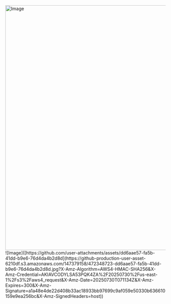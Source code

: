 <img width="512" height="768" alt="Image" src="https://github.com/user-attachments/assets/f28c5357-9dac-4049-ab36-56e347e8bdbc" />
![Image]([https://github.com/user-attachments/assets/dd6aae57-fa5b-41dd-b9e6-76d4da4b2d8d](https://github-production-user-asset-6210df.s3.amazonaws.com/147379158/472348723-dd6aae57-fa5b-41dd-b9e6-76d4da4b2d8d.jpg?X-Amz-Algorithm=AWS4-HMAC-SHA256&X-Amz-Credential=AKIAVCODYLSA53PQK4ZA%2F20250730%2Fus-east-1%2Fs3%2Faws4_request&X-Amz-Date=20250730T071134Z&X-Amz-Expires=300&X-Amz-Signature=a1a48e4de22d408b33ac18933bb97699c9af059e50330b636610159e9ea256bc&X-Amz-SignedHeaders=host))
